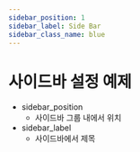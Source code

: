 ```yaml
---
sidebar_position: 1
sidebar_label: Side Bar
sidebar_class_name: blue
---
```

# 사이드바 설정 예제
* sidebar_position
    * 사이드바 그룹 내에서 위치
* sidebar_label
    * 사이드바에서 제목